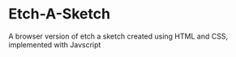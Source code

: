 # Etch-A-Sketch
A browser version of etch a sketch created using HTML and CSS, implemented with Javscript
